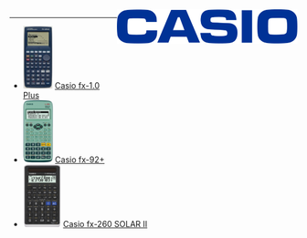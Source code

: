<img src="../img/casio.svg" height="60" align=right>

-------------------
- [<img src="../calculators/Casio_fx-1.0_Plus/render.jpg" height="110">](../calculators/Casio_fx-1.0_Plus/page.md) [Casio fx-1.0 Plus](../calculators/Casio_fx-1.0_Plus/page.md)
- [<img src="../calculators/Casio_fx-92+/render.jpg" height="110">](../calculators/Casio_fx-92+/page.md) [Casio fx-92+](../calculators/Casio_fx-92+/page.md)
- [<img src="../calculators/Casio_fx-260_SOLAR_II/render.jpg" height="110">](../calculators/Casio_fx-260_SOLAR_II/page.md) [Casio fx-260 SOLAR II](../calculators/Casio_fx-260_SOLAR_II/page.md)
